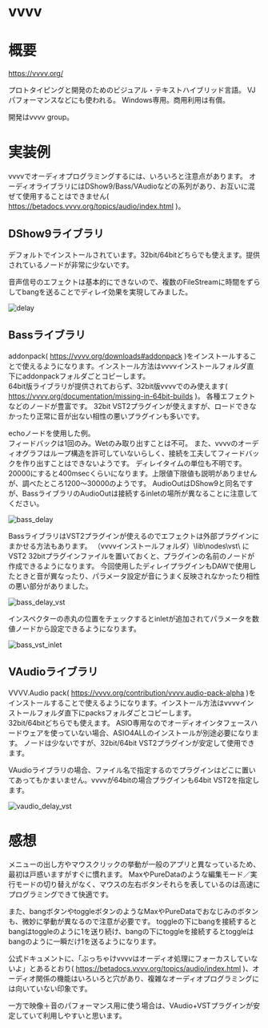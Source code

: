 vvvv
===

# 概要

https://vvvv.org/

プロトタイピングと開発のためのビジュアル・テキストハイブリッド言語。
VJパフォーマンスなどにも使われる。
Windows専用。商用利用は有償。

開発はvvvv group。


# 実装例

vvvvでオーディオプログラミングするには、いろいろと注意点があります。
オーディオライブラリにはDShow9/Bass/VAudioなどの系列があり、お互いに混ぜて使用することはできません( https://betadocs.vvvv.org/topics/audio/index.html )。

## DShow9ライブラリ

デフォルトでインストールされています。32bit/64bitどちらでも使えます。提供されているノードが非常に少ないです。

音声信号のエフェクトは基本的にできないので、複数のFileStreamに時間をずらしてbangを送ることでディレイ効果を実現してみました。

![delay](dshow9_delay.png)


## Bassライブラリ

addonpack( https://vvvv.org/downloads#addonpack )をインストールすることで使えるようになります。インストール方法はvvvvインストールフォルダ直下にaddonpackフォルダごとコピーします。  
64bit版ライブラリが提供されておらず、32bit版vvvvでのみ使えます( https://vvvv.org/documentation/missing-in-64bit-builds )。
各種エフェクトなどのノードが豊富です。
32bit VST2プラグインが使えますが、ロードできなかったり正常に音が出ない相性の悪いプラグインも多いです。

echoノードを使用した例。  
フィードバックは1回のみ。Wetのみ取り出すことは不可。
また、vvvvのオーディオグラフはループ構造を許可していないらしく、接続を工夫してフィードバックを作り出すことはできないようです。
ディレイタイムの単位も不明です。20000にすると400msecくらいになります。上限値下限値も説明がありませんが、調べたところ1200～30000のようです。
AudioOutはDShow9と同名ですが、BassライブラリのAudioOutは接続するinletの場所が異なることに注意してください。

![bass_delay](bass_delay.png)

BassライブラリはVST2プラグインが使えるのでエフェクトは外部プラグインにまかせる方法もあります。
（vvvvインストールフォルダ）\lib\nodes\vst\ にVST2 32bitプラグインファイルを置いておくと、プラグインの名前のノードが作成できるようになります。
今回使用したディレイプラグインもDAWで使用したときと音が異なったり、パラメータ設定が音にうまく反映されなかったり相性の悪い部分がありました。

![bass_delay_vst](bass_delay_vst.png)

インスペクターの赤丸の位置をチェックするとinletが追加されてパラメータを数値ノードから設定できるようになります。

![bass_vst_inlet](bass_vst_inlet.png)


## VAudioライブラリ

VVVV.Audio pack( https://vvvv.org/contribution/vvvv.audio-pack-alpha )をインストールすることで使えるようになります。インストール方法はvvvvインストールフォルダ直下にpacksフォルダごとコピーします。  
32bit/64bitどちらでも使えます。
ASIO専用なのでオーディオインタフェースハードウェアを使っていない場合、ASIO4ALLのインストールが別途必要になります。
ノードは少ないですが、32bit/64bit VST2プラグインが安定して使用できます。

VAudioライブラリの場合、ファイル名で指定するのでプラグインはどこに置いてあってもかまいません。vvvvが64bitの場合プラグインも64bit VST2を指定します。

![vaudio_delay_vst](vaudio_delay_vst.png)


# 感想

メニューの出し方やマウスクリックの挙動が一般のアプリと異なっているため、最初は戸惑いますがすぐに慣れます。
MaxやPureDataのような編集モード／実行モードの切り替えがなく、マウスの左右ボタンそれらを表しているのは高速にプログラミングできて快適です。

また、bangボタンやtoggleボタンのようなMaxやPureDataでおなじみのボタンも、微妙に挙動が異なるので注意が必要です。
toggleの下にbangを接続するとbangはtoggleのように1を送り続け、bangの下にtoggleを接続するとtoggleはbangのように一瞬だけ1を送るようになります。

公式ドキュメントに、「ぶっちゃけvvvvはオーディオ処理にフォーカスしていないよ」とあるとおり( https://betadocs.vvvv.org/topics/audio/index.html )、オーディオ関係の機能はいろいろと穴があり、複雑なオーディオプログラミングには向いていない印象です。

一方で映像＋音のパフォーマンス用に使う場合は、VAudio+VSTプラグインが安定していて利用しやすいと思います。

